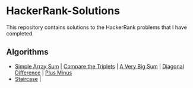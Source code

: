 # HackerRank-Solutions
This repository contains solutions to the HackerRank problems that I have completed.
## Algorithms 
- [Simple Array Sum](simpleArraySum.java)  |  [Compare the Triplets](compareTriplets.java)  |  [A Very Big Sum](aVeryBigSum.java)  |  [Diagonal Difference](diagonalDifference.java)  |  [Plus Minus](.java)
- [Staircase](.java)  | 
